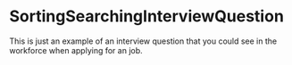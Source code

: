 # SortingSearchingInterviewQuestion
This is just an example of an interview question that you could see in the workforce when applying for an job. 
